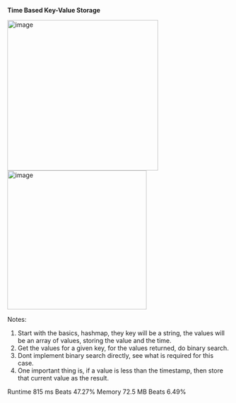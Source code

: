 **Time Based Key-Value Storage**

<img width="341" alt="image" src="https://user-images.githubusercontent.com/25766765/220768085-fbaf47dc-87f4-4ea5-9c4e-0677eaeb26af.png">

<img width="315" alt="image" src="https://user-images.githubusercontent.com/25766765/220768114-6f586db2-478a-4e3f-bcce-ca647b20bde6.png">

Notes:
1. Start with the basics, hashmap, they key will be a string, the values will be an array of values, storing the value and the time.
2. Get the values for a given key, for the values returned, do binary search.
3. Dont implement binary search directly, see what is required for this case.
4. One important thing is, if a value is less than the timestamp, then store that current value as the result.

Runtime
815 ms
Beats
47.27%
Memory
72.5 MB
Beats
6.49%
